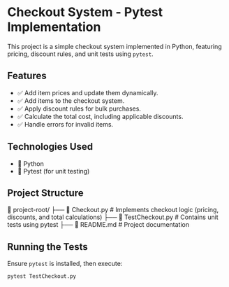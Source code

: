 # Checkout System - Pytest Implementation

This project is a simple checkout system implemented in Python, featuring pricing, discount rules, and unit tests using `pytest`.

## Features
- ✅ Add item prices and update them dynamically.
- ✅ Add items to the checkout system.
- ✅ Apply discount rules for bulk purchases.
- ✅ Calculate the total cost, including applicable discounts.
- ✅ Handle errors for invalid items.

## Technologies Used
- 🐍 Python
- 🧪 Pytest (for unit testing)

## Project Structure
📂 project-root/ ├── 📄 Checkout.py # Implements checkout logic (pricing, discounts, and total calculations) ├── 📄 TestCheckout.py # Contains unit tests using pytest ├── 📄 README.md # Project documentation


## Running the Tests
Ensure `pytest` is installed, then execute:
```sh
pytest TestCheckout.py
